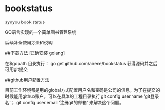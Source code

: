 bookstatus
==========

synyou book status

GO语言实现的一个简单图书管理系统

后续补全使用方法和说明

##下载方法 [正确安装 golang]

在$gopath 目录执行：
go get github.com/airene/bookstatus 获得源码并之后可用git提交

##github用户配置方法

目前工作环境都是用的global方式配置用户名和密码是公司的信息，为了在提交的时候能用github账户，可以在具体的工程目录执行 
git config user.name 'git登录名'；
git config user.email '注册git的邮箱' 来解决这个问题。